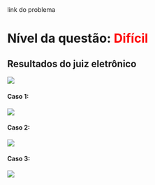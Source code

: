 ## 

link do problema

# Nível da questão:  <span style="color: red;">Difícil</span>

## Resultados do juiz eletrônico
![](/Grafos2/Assets/Question2dificil_solucao.png)


#### Caso 1:
![](/Grafos2/Assets/Question2dificil_case1.png)

#### Caso 2:
![](/Grafos2/Assets/Question2dificil_case2.png)

#### Caso 3:
![](/Grafos2/Assets/Question2dificil_case3.png)
